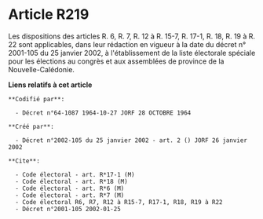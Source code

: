 # Article R219

Les dispositions des articles R. 6, R. 7, R. 12 à R. 15-7, R. 17-1, R. 18, R. 19 à R. 22 sont applicables, dans leur
rédaction en vigueur à la date du décret n° 2001-105 du 25 janvier 2002, à l'établissement de la liste électorale spéciale
pour les élections au congrès et aux assemblées de province de la Nouvelle-Calédonie.

**Liens relatifs à cet article**

	**Codifié par**:

	  - Décret n°64-1087 1964-10-27 JORF 28 OCTOBRE 1964

	**Créé par**:

	  - Décret n°2002-105 du 25 janvier 2002 - art. 2 () JORF 26 janvier 2002

	**Cite**:

	  - Code électoral - art. R*17-1 (M)
	  - Code électoral - art. R*18 (M)
	  - Code électoral - art. R*6 (M)
	  - Code électoral - art. R*7 (M)
	  - Code électoral R6, R7, R12 à R15-7, R17-1, R18, R19 à R22
	  - Décret n°2001-105 2002-01-25
